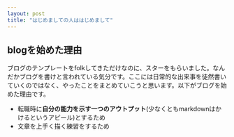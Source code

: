 ```yaml
---
layout: post
title: "はじめましての人ははじめまして"
---
```


## blogを始めた理由

ブログのテンプレートをfolkしてきただけなのに、スターをもらいました。なんだかブログを書けと言われている気分です。ここには日常的な出来事を徒然書いていくのではなく、やったことをまとめていこうと思います。以下がブログを始めた理由です。

* 転職時に**自分の能力を示す一つのアウトプット**(少なくともmarkdownはかけるというアピール)とするため
* 文章を上手く描く練習をするため